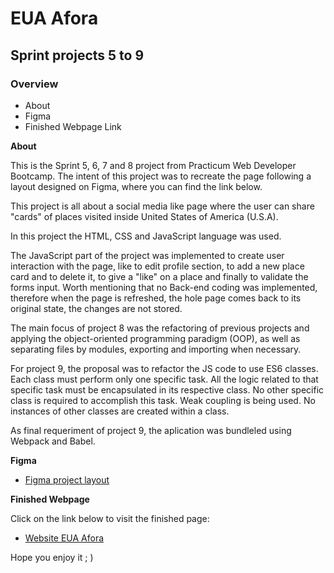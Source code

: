 # EUA Afora

## Sprint projects 5 to 9

### Overview

- About
- Figma
- Finished Webpage Link

**About**

This is the Sprint 5, 6, 7 and 8 project from Practicum Web Developer Bootcamp. The intent of this project was to recreate the page following a layout designed on Figma, where you can find the link below.

This project is all about a social media like page where the user can share "cards" of places visited inside United States of America (U.S.A).

In this project the HTML, CSS and JavaScript language was used.

The JavaScript part of the project was implemented to create user interaction with the page, like to edit profile section, to add a new place card and to delete it, to give a "like" on a place and finally to validate the forms input. Worth mentioning that no Back-end coding was implemented, therefore when the page is refreshed, the hole page comes back to its original state, the changes are not stored.

The main focus of project 8 was the refactoring of previous projects and applying the object-oriented programming paradigm (OOP), as well as separating files by modules, exporting and importing when necessary.

For project 9, the proposal was to refactor the JS code to use ES6 classes. Each class must perform only one specific task. All the logic related to that specific task must be encapsulated in its respective class. No other specific class is required to accomplish this task. Weak coupling is being used. No instances of other classes are created within a class.

As final requeriment of project 9, the aplication was bundleled using Webpack and Babel.

**Figma**

- [Figma project layout](https://www.figma.com/file/XfB6BSINvliub43JgKza1e/WEB.-Sprint-4.-Around-The-U.S.-desktop-%2B-mobile-pt)

**Finished Webpage**

Click on the link below to visit the finished page:

- [Website EUA Afora](https://edu-fortes.github.io/web_project_4_ptbr/)

Hope you enjoy it ; )
